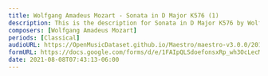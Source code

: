 ```yaml
---
title: Wolfgang Amadeus Mozart - Sonata in D Major K576 (1)
description: This is the description for Sonata in D Major K576 by Wolfgang Amadeus Mozart
composers: [Wolfgang Amadeus Mozart]
periods: [Classical]
audioURL: https://OpenMusicDataset.github.io/Maestro/maestro-v3.0.0/2018/MIDI-Unprocessed_Recital12_MID--AUDIO_12_R1_2018_wav--1.midi
formURL: https://docs.google.com/forms/d/e/1FAIpQLSdoefonsxRp_wh3OcLecMGrYOBb0DQ10lMk60W4V8kvoeVhkA/viewform
date: 2021-08-08T07:43:13-06:00
---
```

